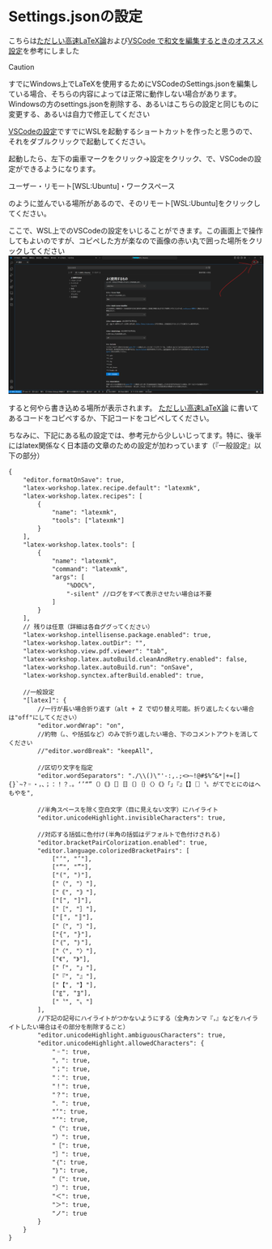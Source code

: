 # Settings.jsonの設定
こちらは[ただしい高速LaTeX論](https://qiita.com/JyJyJcr/items/69769c88eea9d0dae152#latex-workshop%E3%81%AE%E8%A8%AD%E5%AE%9A)および[VSCode で和文を編集するときのオススメ設定](https://qiita.com/Yarakashi_Kikohshi/items/cd823b4432cf23136285)を参考にしました

>[!CAUTION]
>すでにWindows上でLaTeXを使用するためにVSCodeのSettings.jsonを編集している場合、そちらの内容によっては正常に動作しない場合があります。
>Windowsの方のsettings.jsonを削除する、あるいはこちらの設定と同じものに変更する、あるいは自力で修正してください


[VSCodeの設定](VSCode.md)ですでにWSLを起動するショートカットを作ったと思うので、それをダブルクリックで起動してください。

起動したら、左下の歯車マークをクリック→設定をクリック、で、VSCodeの設定ができるようになります。

ユーザー・リモート[WSL:Ubuntu]・ワークスペース

のように並んでいる場所があるので、そのリモート[WSL:Ubuntu]をクリックしてください。

ここで、WSL上でのVSCodeの設定をいじることができます。この画面上で操作してもよいのですが、コピペした方が楽なので画像の赤い丸で囲った場所をクリックしてください
![settings.jsonを開く](settings.png)

すると何やら書き込める場所が表示されます。
[ただしい高速LaTeX論](https://qiita.com/JyJyJcr/items/69769c88eea9d0dae152#latex-workshop%E3%81%AE%E8%A8%AD%E5%AE%9A)
に書いてあるコードをコピペするか、下記コードをコピペしてください。

ちなみに、下記にある私の設定では、参考元から少しいじってます。特に、後半にはlatex関係なく日本語の文章のための設定が加わっています（『一般設定』以下の部分）
```
{
    "editor.formatOnSave": true,
    "latex-workshop.latex.recipe.default": "latexmk",
    "latex-workshop.latex.recipes": [
        {
            "name": "latexmk",
            "tools": ["latexmk"]
        }
    ],
    "latex-workshop.latex.tools": [
        {
            "name": "latexmk",
            "command": "latexmk",
            "args": [
                "%DOC%",
                "-silent" //ログをすべて表示させたい場合は不要
            ]
        }
    ],
    // 残りは任意（詳細は各自ググってください）
    "latex-workshop.intellisense.package.enabled": true,
    "latex-workshop.latex.outDir": "",
    "latex-workshop.view.pdf.viewer": "tab",
    "latex-workshop.latex.autoBuild.cleanAndRetry.enabled": false,
    "latex-workshop.latex.autoBuild.run": "onSave",
    "latex-workshop.synctex.afterBuild.enabled": true,

    //一般設定
    "[latex]": {
        //一行が長い場合折り返す（alt + Z で切り替え可能。折り返したくない場合は"off"にしてください）
        "editor.wordWrap": "on",
        //約物（。、や括弧など）のみで折り返したい場合、下のコメントアウトを消してください
        //"editor.wordBreak": "keepAll",

        //区切り文字を指定
        "editor.wordSeparators": "./\\()\"'-:,.;<>~!@#$%^&*|+=[]{}`~?゠・，、；：！？．。‘’“”（）｟｠［］〚〛〔〕｛｝〈〉《》「」『』【】〖〗〝〟がてでとにのはへもやを",

        //半角スペースを除く空白文字（目に見えない文字）にハイライト
        "editor.unicodeHighlight.invisibleCharacters": true,

        //対応する括弧に色付け(半角の括弧はデフォルトで色付けされる)
        "editor.bracketPairColorization.enabled": true,
        "editor.language.colorizedBracketPairs": [
            ["‘", "’"],
            ["“", "”"],
            ["(", ")"],
            ["（", "）"],
            ["｟", "｠"],
            ["[", "]"],
            ["［", "］"],
            ["〚", "〛"],
            ["〔", "〕"],
            ["{", "}"],
            ["｛", "｝"],
            ["〈", "〉"],
            ["《", "》"],
            ["「", "」"],
            ["『", "』"],
            ["【", "】"],
            ["〖", "〗"],
            ["〝", "〟"]
        ],
        //下記の記号にハイライトがつかないようにする（全角カンマ『，』などをハイライトしたい場合はその部分を削除すること）
        "editor.unicodeHighlight.ambiguousCharacters": true,
        "editor.unicodeHighlight.allowedCharacters": {
            "゠": true,
            "，": true,
            "；": true,
            "：": true,
            "！": true,
            "？": true,
            "．": true,
            "‘": true,
            "’": true,
            "（": true,
            "）": true,
            "［": true,
            "］": true,
            "｛": true,
            "｝": true,
            "〔": true,
            "〕": true,
            "＜": true,
            "＞": true,
            "ノ": true
        }
    }
}
```
